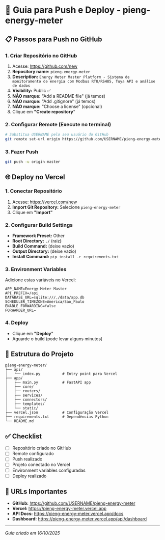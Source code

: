 # 🚀 Guia para Push e Deploy - pieng-energy-meter

## 📋 Passos para Push no GitHub

### 1. Criar Repositório no GitHub
1. Acesse: https://github.com/new
2. **Repository name:** `pieng-energy-meter`
3. **Description:** `Energy Meter Master Platform - Sistema de monitoramento de energia com Modbus RTU/RS485, Tuya API e análise de dados`
4. **Visibility:** Public ✅
5. **NÃO marque:** "Add a README file" (já temos)
6. **NÃO marque:** "Add .gitignore" (já temos)
7. **NÃO marque:** "Choose a license" (opcional)
8. Clique em **"Create repository"**

### 2. Configurar Remote (Execute no terminal)
```bash
# Substitua USERNAME pelo seu usuário do GitHub
git remote set-url origin https://github.com/USERNAME/pieng-energy-meter.git
```

### 3. Fazer Push
```bash
git push -u origin master
```

## 🌐 Deploy no Vercel

### 1. Conectar Repositório
1. Acesse: https://vercel.com/new
2. **Import Git Repository:** Selecione `pieng-energy-meter`
3. Clique em **"Import"**

### 2. Configurar Build Settings
- **Framework Preset:** Other
- **Root Directory:** `./` (raiz)
- **Build Command:** (deixe vazio)
- **Output Directory:** (deixe vazio)
- **Install Command:** `pip install -r requirements.txt`

### 3. Environment Variables
Adicione estas variáveis no Vercel:

```
APP_NAME=Energy Meter Master
API_PREFIX=/api
DATABASE_URL=sqlite:///./data/app.db
SCHEDULER_TIMEZONE=America/Sao_Paulo
ENABLE_FORWARDING=false
FORWARDER_URL=
```

### 4. Deploy
- Clique em **"Deploy"**
- Aguarde o build (pode levar alguns minutos)

## 📁 Estrutura do Projeto
```
pieng-energy-meter/
├── api/
│   └── index.py          # Entry point para Vercel
├── app/
│   ├── main.py           # FastAPI app
│   ├── core/
│   ├── routers/
│   ├── services/
│   ├── connectors/
│   ├── templates/
│   └── static/
├── vercel.json           # Configuração Vercel
├── requirements.txt      # Dependências Python
└── README.md
```

## ✅ Checklist
- [ ] Repositório criado no GitHub
- [ ] Remote configurado
- [ ] Push realizado
- [ ] Projeto conectado no Vercel
- [ ] Environment variables configuradas
- [ ] Deploy realizado

## 🔗 URLs Importantes
- **GitHub:** https://github.com/USERNAME/pieng-energy-meter
- **Vercel:** https://pieng-energy-meter.vercel.app
- **API Docs:** https://pieng-energy-meter.vercel.app/docs
- **Dashboard:** https://pieng-energy-meter.vercel.app/api/dashboard

---
*Guia criado em 16/10/2025*
